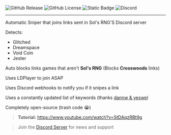 ![GitHub Release](https://img.shields.io/github/v/release/azulzz/lazy-bum-sniper) ![GitHub License](https://img.shields.io/github/license/azulzz/lazy-bum-sniper) ![Static Badge](https://img.shields.io/badge/auto-sniper-blue) ![Discord](https://img.shields.io/discord/1342682939682717778?logo=discord&logoColor=white&label=discord&color=blue)




---

Automatic Sniper that joins links sent in Sol's RNG'S Discord server

Detects:
  - Glitched
  - Dreamspace
  - Void Coin
  - Jester
  
Auto blocks links games that aren't **Sol's RNG** (Blocks **Crosswoods** links)

Uses LDPlayer to join ASAP

Uses Discord webhooks to notify you if it snipes a link

Uses a constantly updated list of keywords (thanks [dannw & yeswe](https://discord.gg/solsniper))

Completely open-source (trash code 😭)

> **Tutorial:** https://www.youtube.com/watch?v=StDAqzRBt9g

> Join the [Discord Server](https://discord.gg/BVwpd7jwYj) for news and support
